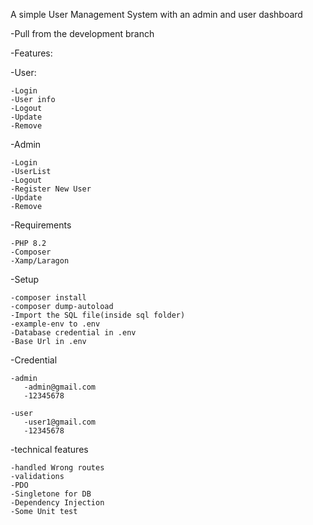 A simple User Management System with an admin and user dashboard

-Pull from the development branch 

-Features:
  
  -User:
    
    -Login
    -User info
    -Logout
    -Update
    -Remove

  -Admin
    
    -Login
    -UserList
    -Logout
    -Register New User
    -Update
    -Remove
 
  -Requirements 

    -PHP 8.2
    -Composer
    -Xamp/Laragon

  -Setup

    -composer install
    -composer dump-autoload
    -Import the SQL file(inside sql folder)
    -example-env to .env
    -Database credential in .env
    -Base Url in .env
 
  -Credential

    -admin
       -admin@gmail.com 
       -12345678

    -user
       -user1@gmail.com
       -12345678

 -technical features
    
    -handled Wrong routes
    -validations
    -PDO
    -Singletone for DB
    -Dependency Injection
    -Some Unit test
    

 
